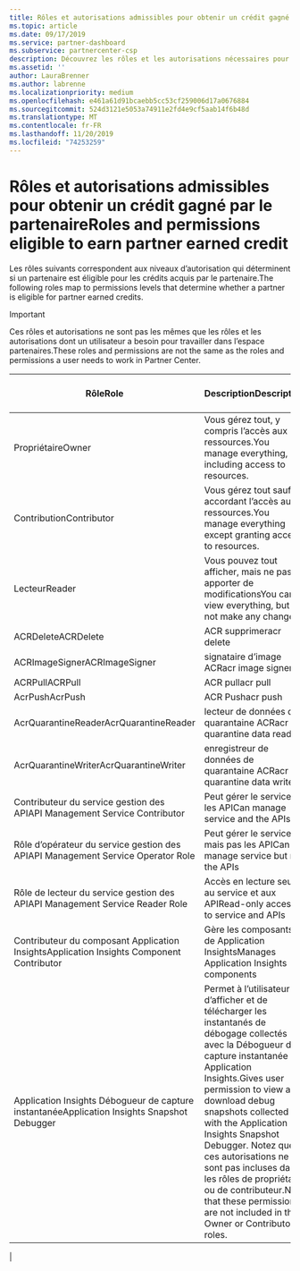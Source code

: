 ```yaml
---
title: Rôles et autorisations admissibles pour obtenir un crédit gagné par le partenaire | Espace partenaires
ms.topic: article
ms.date: 09/17/2019
ms.service: partner-dashboard
ms.subservice: partnercenter-csp
description: Découvrez les rôles et les autorisations nécessaires pour qu’un partenaire soit éligible aux crédits acquis par le partenaire.
ms.assetid: ''
author: LauraBrenner
ms.author: labrenne
ms.localizationpriority: medium
ms.openlocfilehash: e461a61d91bcaebb5cc53cf259006d17a0676884
ms.sourcegitcommit: 524d3121e5053a74911e2fd4e9cf5aab14f6b48d
ms.translationtype: MT
ms.contentlocale: fr-FR
ms.lasthandoff: 11/20/2019
ms.locfileid: "74253259"
---
```

# <a name="roles-and-permissions-eligible-to-earn-partner-earned-credit"></a><span data-ttu-id="0eb09-103">Rôles et autorisations admissibles pour obtenir un crédit gagné par le partenaire</span><span class="sxs-lookup"><span data-stu-id="0eb09-103">Roles and permissions eligible to earn partner earned credit</span></span>

<span data-ttu-id="0eb09-104">Les rôles suivants correspondent aux niveaux d’autorisation qui déterminent si un partenaire est éligible pour les crédits acquis par le partenaire.</span><span class="sxs-lookup"><span data-stu-id="0eb09-104">The following roles map to permissions levels that determine whether a partner is eligible for partner earned credits.</span></span>

>[!Important]
><span data-ttu-id="0eb09-105">Ces rôles et autorisations ne sont pas les mêmes que les rôles et les autorisations dont un utilisateur a besoin pour travailler dans l’espace partenaires.</span><span class="sxs-lookup"><span data-stu-id="0eb09-105">These roles and permissions are not the same as the roles and permissions a user needs to work in Partner Center.</span></span>

|<span data-ttu-id="0eb09-106">**Rôle**</span><span class="sxs-lookup"><span data-stu-id="0eb09-106">**Role**</span></span>   |<span data-ttu-id="0eb09-107">**Description**</span><span class="sxs-lookup"><span data-stu-id="0eb09-107">**Description**</span></span>   |<span data-ttu-id="0eb09-108">**PEC éligible**</span><span class="sxs-lookup"><span data-stu-id="0eb09-108">**PEC eligible**</span></span>   |
|-----------------|:------------------|:--------------|
|<span data-ttu-id="0eb09-109">Propriétaire</span><span class="sxs-lookup"><span data-stu-id="0eb09-109">Owner</span></span>  |<span data-ttu-id="0eb09-110">Vous gérez tout, y compris l’accès aux ressources.</span><span class="sxs-lookup"><span data-stu-id="0eb09-110">You manage everything, including access to resources.</span></span>|<span data-ttu-id="0eb09-111">Oui</span><span class="sxs-lookup"><span data-stu-id="0eb09-111">Yes</span></span>|
|<span data-ttu-id="0eb09-112">Contribution</span><span class="sxs-lookup"><span data-stu-id="0eb09-112">Contributor</span></span> |<span data-ttu-id="0eb09-113">Vous gérez tout sauf en accordant l’accès aux ressources.</span><span class="sxs-lookup"><span data-stu-id="0eb09-113">You manage everything except granting access to resources.</span></span>|<span data-ttu-id="0eb09-114">Oui</span><span class="sxs-lookup"><span data-stu-id="0eb09-114">Yes</span></span>|
|<span data-ttu-id="0eb09-115">Lecteur</span><span class="sxs-lookup"><span data-stu-id="0eb09-115">Reader</span></span>|<span data-ttu-id="0eb09-116">Vous pouvez tout afficher, mais ne pas apporter de modifications</span><span class="sxs-lookup"><span data-stu-id="0eb09-116">You can view everything, but not make any changes</span></span>|<span data-ttu-id="0eb09-117">Non</span><span class="sxs-lookup"><span data-stu-id="0eb09-117">No</span></span>|
|<span data-ttu-id="0eb09-118">ACRDelete</span><span class="sxs-lookup"><span data-stu-id="0eb09-118">ACRDelete</span></span>|<span data-ttu-id="0eb09-119">ACR supprimer</span><span class="sxs-lookup"><span data-stu-id="0eb09-119">acr delete</span></span>|<span data-ttu-id="0eb09-120">Oui</span><span class="sxs-lookup"><span data-stu-id="0eb09-120">Yes</span></span>|
|<span data-ttu-id="0eb09-121">ACRImageSigner</span><span class="sxs-lookup"><span data-stu-id="0eb09-121">ACRImageSigner</span></span>|<span data-ttu-id="0eb09-122">signataire d’image ACR</span><span class="sxs-lookup"><span data-stu-id="0eb09-122">acr image signer</span></span>|<span data-ttu-id="0eb09-123">Oui</span><span class="sxs-lookup"><span data-stu-id="0eb09-123">Yes</span></span>|
|<span data-ttu-id="0eb09-124">ACRPull</span><span class="sxs-lookup"><span data-stu-id="0eb09-124">ACRPull</span></span>|<span data-ttu-id="0eb09-125">ACR pull</span><span class="sxs-lookup"><span data-stu-id="0eb09-125">acr pull</span></span>|<span data-ttu-id="0eb09-126">Oui</span><span class="sxs-lookup"><span data-stu-id="0eb09-126">Yes</span></span>|
|<span data-ttu-id="0eb09-127">AcrPush</span><span class="sxs-lookup"><span data-stu-id="0eb09-127">AcrPush</span></span>|<span data-ttu-id="0eb09-128">ACR Push</span><span class="sxs-lookup"><span data-stu-id="0eb09-128">acr push</span></span>|<span data-ttu-id="0eb09-129">Oui</span><span class="sxs-lookup"><span data-stu-id="0eb09-129">Yes</span></span>|
|<span data-ttu-id="0eb09-130">AcrQuarantineReader</span><span class="sxs-lookup"><span data-stu-id="0eb09-130">AcrQuarantineReader</span></span>|<span data-ttu-id="0eb09-131">lecteur de données de quarantaine ACR</span><span class="sxs-lookup"><span data-stu-id="0eb09-131">acr quarantine data reader</span></span>|<span data-ttu-id="0eb09-132">Non</span><span class="sxs-lookup"><span data-stu-id="0eb09-132">No</span></span>|
|<span data-ttu-id="0eb09-133">AcrQuarantineWriter</span><span class="sxs-lookup"><span data-stu-id="0eb09-133">AcrQuarantineWriter</span></span>| <span data-ttu-id="0eb09-134">enregistreur de données de quarantaine ACR</span><span class="sxs-lookup"><span data-stu-id="0eb09-134">acr quarantine data writer</span></span>|<span data-ttu-id="0eb09-135">Oui</span><span class="sxs-lookup"><span data-stu-id="0eb09-135">Yes</span></span>|
|<span data-ttu-id="0eb09-136">Contributeur du service gestion des API</span><span class="sxs-lookup"><span data-stu-id="0eb09-136">API Management Service Contributor</span></span>|<span data-ttu-id="0eb09-137">Peut gérer le service et les API</span><span class="sxs-lookup"><span data-stu-id="0eb09-137">Can manage service and the APIs</span></span>|<span data-ttu-id="0eb09-138">Oui</span><span class="sxs-lookup"><span data-stu-id="0eb09-138">Yes</span></span>|
|<span data-ttu-id="0eb09-139">Rôle d’opérateur du service gestion des API</span><span class="sxs-lookup"><span data-stu-id="0eb09-139">API Management Service Operator Role</span></span>|<span data-ttu-id="0eb09-140">Peut gérer le service, mais pas les API</span><span class="sxs-lookup"><span data-stu-id="0eb09-140">Can manage service but not the APIs</span></span>|<span data-ttu-id="0eb09-141">Oui</span><span class="sxs-lookup"><span data-stu-id="0eb09-141">Yes</span></span>|
|<span data-ttu-id="0eb09-142">Rôle de lecteur du service gestion des API</span><span class="sxs-lookup"><span data-stu-id="0eb09-142">API Management Service Reader Role</span></span>|<span data-ttu-id="0eb09-143">Accès en lecture seule au service et aux API</span><span class="sxs-lookup"><span data-stu-id="0eb09-143">Read-only access to service and APIs</span></span>|<span data-ttu-id="0eb09-144">Non</span><span class="sxs-lookup"><span data-stu-id="0eb09-144">No</span></span>|
|<span data-ttu-id="0eb09-145">Contributeur du composant Application Insights</span><span class="sxs-lookup"><span data-stu-id="0eb09-145">Application Insights Component Contributor</span></span>|<span data-ttu-id="0eb09-146">Gère les composants de Application Insights</span><span class="sxs-lookup"><span data-stu-id="0eb09-146">Manages Application Insights components</span></span>|<span data-ttu-id="0eb09-147">Oui</span><span class="sxs-lookup"><span data-stu-id="0eb09-147">Yes</span></span>|
|<span data-ttu-id="0eb09-148">Application Insights Débogueur de capture instantanée</span><span class="sxs-lookup"><span data-stu-id="0eb09-148">Application Insights Snapshot Debugger</span></span>|<span data-ttu-id="0eb09-149">Permet à l’utilisateur d’afficher et de télécharger les instantanés de débogage collectés avec la Débogueur de capture instantanée Application Insights.</span><span class="sxs-lookup"><span data-stu-id="0eb09-149">Gives user permission to view and download debug snapshots collected with the Application Insights Snapshot Debugger.</span></span> <span data-ttu-id="0eb09-150">Notez que ces autorisations ne sont pas incluses dans les rôles de propriétaire ou de contributeur.</span><span class="sxs-lookup"><span data-stu-id="0eb09-150">Note that these permissions are not included in the Owner or Contributor roles.</span></span>|<span data-ttu-id="0eb09-151">Oui</span><span class="sxs-lookup"><span data-stu-id="0eb09-151">Yes</span></span>|
|